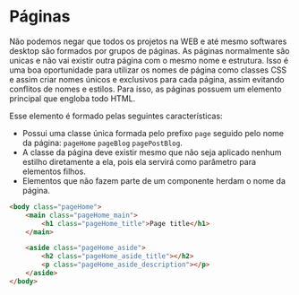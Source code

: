 # Páginas
Não podemos negar que todos os projetos na WEB e até mesmo softwares desktop são formados por grupos de páginas. As páginas normalmente são unicas e não vai existir outra página com o mesmo nome e estrutura. Isso é uma boa oportunidade para utilizar os nomes de página como classes CSS e assim criar nomes únicos e exclusivos para cada página, assim evitando conflitos de nomes e estilos. Para isso, as páginas possuem um elemento principal que engloba todo HTML.

Esse elemento é formado pelas seguintes características:
- Possui uma classe única formada pelo prefixo `page` seguido pelo nome da página: `pageHome` `pageBlog` `pagePostBlog`.
- A classe da página deve existir mesmo que não seja aplicado nenhum estilho diretamente a ela, pois ela servirá como parâmetro para elementos filhos.
- Elementos que não fazem parte de um componente herdam o nome da página.

```html
<body class="pageHome">
    <main class="pageHome_main">
		<h1 class="pageHome_title">Page title</h1>
    </main>

	<aside class="pageHome_aside">
		<h2 class="pageHome_aside_title"></h2>
		<p class="pageHome_aside_description"></p>
	</aside>
</body>
```